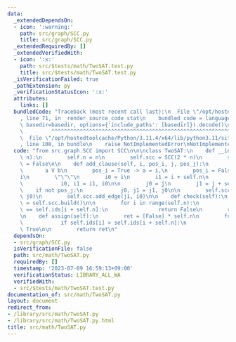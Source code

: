 ```yaml
---
data:
  _extendedDependsOn:
  - icon: ':warning:'
    path: src/graph/SCC.py
    title: src/graph/SCC.py
  _extendedRequiredBy: []
  _extendedVerifiedWith:
  - icon: ':x:'
    path: src/$tests/math/TwoSAT.test.py
    title: src/$tests/math/TwoSAT.test.py
  _isVerificationFailed: true
  _pathExtension: py
  _verificationStatusIcon: ':x:'
  attributes:
    links: []
  bundledCode: "Traceback (most recent call last):\n  File \"/opt/hostedtoolcache/Python/3.11.4/x64/lib/python3.11/site-packages/onlinejudge_verify/documentation/build.py\"\
    , line 71, in _render_source_code_stat\n    bundled_code = language.bundle(stat.path,\
    \ basedir=basedir, options={'include_paths': [basedir]}).decode()\n          \
    \         ^^^^^^^^^^^^^^^^^^^^^^^^^^^^^^^^^^^^^^^^^^^^^^^^^^^^^^^^^^^^^^^^^^^^^^^^^^^^^^^^^\n\
    \  File \"/opt/hostedtoolcache/Python/3.11.4/x64/lib/python3.11/site-packages/onlinejudge_verify/languages/python.py\"\
    , line 108, in bundle\n    raise NotImplementedError\nNotImplementedError\n"
  code: "from src.graph.SCC import SCC\n\n\nclass TwoSAT:\n    def __init__(self,\
    \ n):\n        self.n = n\n        self.scc = SCC(2 * n)\n        self._build\
    \ = False\n\n    def add_clause(self, i, pos_i, j, pos_j):\n        \"\"\"\n \
    \       a V b\n        pos_i = True -> a = i,\n        pos_i = False -> a = \xAC\
    i\n        \"\"\"\n        i0 = i\n        i1 = i + self.n\n        if not pos_i:\n\
    \            i0, i1 = i1, i0\n\n        j0 = j\n        j1 = j + self.n\n    \
    \    if not pos_j:\n            j0, j1 = j1, j0\n\n        self.scc.add_edge(i1,\
    \ j0)\n        self.scc.add_edge(j1, i0)\n\n    def check(self):\n        _, self.ids\
    \ = self.scc.build()\n\n        for i in range(self.n):\n            if self.ids[i]\
    \ == self.ids[i + self.n]:\n                return False\n        return True\n\
    \n    def assign(self):\n        ret = [False] * self.n\n        for i in range(self.n):\n\
    \            if self.ids[i] > self.ids[i + self.n]:\n                ret[i] =\
    \ True\n\n        return ret\n"
  dependsOn:
  - src/graph/SCC.py
  isVerificationFile: false
  path: src/math/TwoSAT.py
  requiredBy: []
  timestamp: '2023-07-09 16:59:13+09:00'
  verificationStatus: LIBRARY_ALL_WA
  verifiedWith:
  - src/$tests/math/TwoSAT.test.py
documentation_of: src/math/TwoSAT.py
layout: document
redirect_from:
- /library/src/math/TwoSAT.py
- /library/src/math/TwoSAT.py.html
title: src/math/TwoSAT.py
---
```

